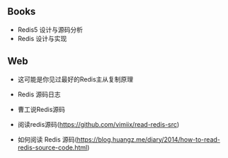 

## Books
- Redis5 设计与源码分析
- Redis 设计与实现


## Web
- 这可能是你见过最好的Redis主从复制原理

- Redis 源码日志

- 曹工说Redis源码

- 阅读redis源码(https://github.com/vimiix/read-redis-src)

- 如何阅读 Redis 源码(https://blog.huangz.me/diary/2014/how-to-read-redis-source-code.html)